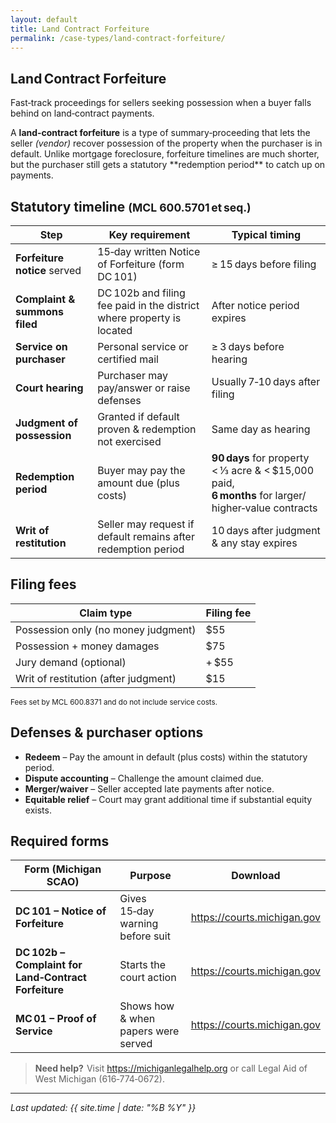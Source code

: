```yaml
---
layout: default
title: Land Contract Forfeiture
permalink: /case-types/land-contract-forfeiture/
---
```


<section class="case-hero">
  <h1>Land Contract Forfeiture</h1>
  <p class="tagline">
    Fast‑track proceedings for sellers seeking possession when a buyer falls behind
    on land‑contract payments.
  </p>
</section>

<div class="card">
  <p>
    A <strong>land‑contract forfeiture</strong> is a type of summary‑proceeding that lets the
    seller <em>(vendor)</em> recover possession of the property when the purchaser
    is in default.  Unlike mortgage foreclosure, forfeiture timelines are much
    shorter, but the purchaser still gets a statutory **redemption period** to
    catch up on payments.
  </p>
</div>

## Statutory timeline <small>(MCL 600.5701 et seq.)</small>

| Step                            | Key requirement | Typical timing |
|---------------------------------|-----------------|----------------|
| **Forfeiture notice** served    | 15‑day written Notice of Forfeiture (form DC 101) | ≥ 15 days before filing |
| **Complaint &amp; summons filed** | DC 102b and filing fee paid in the district where property is located | After notice period expires |
| **Service on purchaser**        | Personal service or certified mail | ≥ 3 days before hearing |
| **Court hearing**               | Purchaser may pay/answer or raise defenses | Usually 7‑10 days after filing |
| **Judgment of possession**      | Granted if default proven &amp; redemption not exercised | Same day as hearing |
| **Redemption period**           | Buyer may pay the amount due (plus costs) | <strong>90 days</strong> for property < &frac13; acre &amp; < $15,000 paid,<br> <strong>6 months</strong> for larger/ higher‑value contracts |
| **Writ of restitution**         | Seller may request if default remains after redemption period | 10 days after judgment &amp; any stay expires |

## Filing fees

<div class="card" markdown="1">
<table class="data-table">
<thead>
<tr><th>Claim type</th><th>Filing fee</th></tr>
</thead>
<tbody>
<tr><td>Possession only (no money judgment)</td><td>$55</td></tr>
<tr><td>Possession + money damages</td><td>$75</td></tr>
<tr><td>Jury demand (optional)</td><td>+ $55</td></tr>
<tr><td>Writ of restitution (after judgment)</td><td>$15</td></tr>
</tbody>
</table>
<small>Fees set by MCL 600.8371 and do not include service costs.</small>
</div>

## Defenses &amp; purchaser options

* **Redeem** – Pay the amount in default (plus costs) within the statutory period.  
* **Dispute accounting** – Challenge the amount claimed due.  
* **Merger/waiver** – Seller accepted late payments after notice.  
* **Equitable relief** – Court may grant additional time if substantial equity exists.

## Required forms

| Form (Michigan SCAO) | Purpose | Download |
|----------------------|---------|----------|
| **DC 101 – Notice of Forfeiture** | Gives 15‑day warning before suit | <https://courts.michigan.gov> |
| **DC 102b – Complaint for Land‑Contract Forfeiture** | Starts the court action | <https://courts.michigan.gov> |
| **MC 01 – Proof of Service** | Shows how &amp; when papers were served | <https://courts.michigan.gov> |

> **Need help?**  Visit <https://michiganlegalhelp.org> or call Legal Aid of
> West Michigan (616‑774‑0672).

---

*Last updated: {{ site.time | date: "%B %Y" }}*
